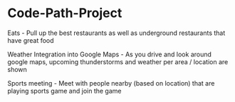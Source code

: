 # Code-Path-Project

Eats - Pull up the best restaurants as well as underground restaurants that have great food

Weather Integration into Google Maps - As you drive and look around google maps, upcoming thunderstorms and weather per area / location are shown

Sports meeting - Meet with people nearby (based on location) that are playing sports game and join the game

